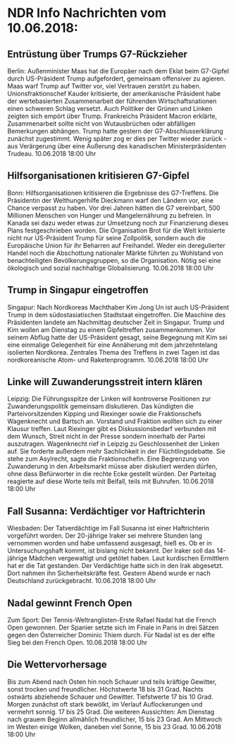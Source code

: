 # NDR Info Nachrichten vom 10.06.2018:


## Entrüstung über Trumps G7-Rückzieher
Berlin: Außenminister Maas hat die Europäer nach dem Eklat beim G7-Gipfel durch US-Präsident Trump aufgefordert, gemeinsam offensiver zu agieren. Maas warf Trump auf Twitter vor, viel Vertrauen zerstört zu haben. Unionsfraktionschef Kauder kritisierte, der amerikanische Präsident habe der wertebasierten Zusammenarbeit der führenden Wirtschaftsnationen einen schweren Schlag versetzt. Auch Politiker der Grünen und Linken zeigten sich empört über Trump. Frankreichs Präsident Macron erklärte, Zusammenarbeit sollte nicht von Wutausbrüchen oder abfälligen Bemerkungen abhängen. Trump hatte gestern der G7-Abschlusserklärung zunächst zugestimmt. Wenig später zog er dies per Twitter wieder zurück - aus Verärgerung über eine Äußerung des kanadischen Ministerpräsidenten Trudeau. 10.06.2018 18:00 Uhr 

## Hilfsorganisationen kritisieren G7-Gipfel
Bonn: Hilfsorganisationen kritisieren die Ergebnisse des G7-Treffens. Die Präsidentin der Welthungerhilfe Dieckmann warf den Ländern vor, eine Chance verpasst zu haben. Vor drei Jahren hätten die G7 vereinbart, 500 Millionen Menschen von Hunger und Mangelernährung zu befreien. In Kanada sei dazu weder etwas zur Umsetzung noch zur Finanzierung dieses Plans festgeschrieben worden. Die Organisation Brot für die Welt kritisierte nicht nur US-Präsident Trump für seine Zollpolitik, sondern auch die Europäische Union für ihr Beharren auf Freihandel. Weder ein deregulierter Handel noch die Abschottung nationaler Märkte führten zu Wohlstand von benachteiligten Bevölkerungsgruppen, so die Organisation. Nötig sei eine ökologisch und sozial nachhaltige Globalisierung. 10.06.2018 18:00 Uhr 

## Trump in Singapur eingetroffen
Singapur: Nach Nordkoreas Machthaber Kim Jong Un ist auch US-Präsident Trump in dem südostasiatischen Stadtstaat eingetroffen. Die Maschine des Präsidenten landete am Nachmittag deutscher Zeit in Singapur. Trump und Kim wollen am Dienstag zu einem Gipfeltreffen zusammenkommen. Vor seinem Abflug hatte der US-Präsident gesagt,  seine Begegnung mit Kim sei eine einmalige Gelegenheit für eine Annäherung mit dem jahrzehntelang isolierten Nordkorea. Zentrales Thema des Treffens in zwei Tagen ist das nordkoreanische Atom- und Raketenprogramm. 10.06.2018 18:00 Uhr 

## Linke will Zuwanderungsstreit intern klären
Leipzig: Die Führungsspitze der Linken will kontroverse Positionen zur Zuwanderungspolitik gemeinsam diskutieren. Das kündigten die Parteivorsitzenden Kipping und Riexinger sowie die Fraktionschefs Wagenknecht und Bartsch an. Vorstand und Fraktion wollten sich zu einer Klausur treffen. Laut Riexinger gibt es Diskussionsbedarf verbunden mit dem Wunsch, Streit nicht in der Presse sondern innerhalb der Partei auszutragen. Wagenknecht rief in Leipzig zu Geschlossenheit der Linken auf. Sie forderte außerdem mehr Sachlichkeit in der Flüchtlingsdebatte. Sie stehe zum Asylrecht, sagte die Fraktionschefin. Eine Begrenzung von Zuwanderung in den Arbeitsmarkt müsse aber diskutiert werden dürfen, ohne dass Befürworter in die rechte Ecke gestellt würden. Der Parteitag reagierte auf diese Worte teils mit Beifall, teils mit Buhrufen. 10.06.2018 18:00 Uhr 

## Fall Susanna: Verdächtiger vor Haftrichterin
Wiesbaden: Der Tatverdächtige im Fall Susanna ist einer Haftrichterin vorgeführt worden. Der 20-jährige Iraker sei mehrere Stunden lang vernommen worden und habe umfassend ausgesagt, hieß es. Ob er in Untersuchungshaft kommt, ist bislang nicht bekannt. Der Iraker soll das 14-jährige Mädchen vergewaltigt und getötet haben. Laut kurdischen Ermittlern hat er die Tat gestanden. Der Verdächtige hatte sich in den Irak abgesetzt. Dort nahmen ihn Sicherheitskräfte fest. Gestern Abend wurde er nach Deutschland zurückgebracht. 10.06.2018 18:00 Uhr 

## Nadal gewinnt French Open
Zum Sport: Der Tennis-Weltranglisten-Erste Rafael Nadal hat die French Open gewonnen. Der Spanier setzte sich im Finale in Paris in drei Sätzen gegen den Österreicher Dominic Thiem durch. Für Nadal ist es der elfte Sieg bei den French Open. 10.06.2018 18:00 Uhr 

## Die Wettervorhersage
Bis zum Abend nach Osten hin noch Schauer und teils kräftige Gewitter, sonst trocken und freundlicher. Höchstwerte 18 bis 31 Grad. Nachts ostwärts abziehende Schauer und Gewitter. Tiefstwerte 17 bis 10 Grad. Morgen zunächst oft stark bewölkt, im Verlauf Auflockerungen und vermehrt sonnig. 17 bis 25 Grad. Die weiteren Aussichten: Am Dienstag nach grauem Beginn allmählich freundlicher, 15 bis 23 Grad. Am Mittwoch im Westen einige Wolken, daneben viel Sonne, 15 bis 23 Grad. 10.06.2018 18:00 Uhr 
